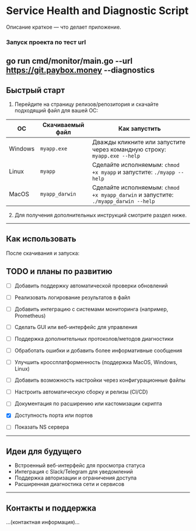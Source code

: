 # Service Health and Diagnostic Script

Описание краткое — что делает приложение.

### Запуск проекта по тест url
go run cmd/monitor/main.go --url https://git.paybox.money --diagnostics
---

## Быстрый старт

1. Перейдите на страницу релизов/репозитория и скачайте подходящий файл для вашей ОС:

| ОС        | Скачиваемый файл          | Как запустить                                              |
|-----------|---------------------------|------------------------------------------------------------|
| Windows   | `myapp.exe`               | Дважды кликните или запустите через командную строку: `myapp.exe --help` |
| Linux     | `myapp`                   | Сделайте исполняемым: `chmod +x myapp` и запустите: `./myapp --help` |
| MacOS     | `myapp_darwin`            | Сделайте исполняемым: `chmod +x myapp_darwin` и запустите: `./myapp_darwin --help` |

2. Для получения дополнительных инструкций смотрите раздел ниже.

---

## Как использовать

После скачивания и запуска:



## TODO и планы по развитию

- [ ] Добавить поддержку автоматической проверки обновлений
- [ ] Реализовать логирование результатов в файл
- [ ] Добавить интеграцию с системами мониторинга (например, Prometheus)
- [ ] Сделать GUI или веб-интерфейс для управления
- [ ] Поддержка дополнительных протоколов/методов диагностики
- [ ] Обработать ошибки и добавить более информативные сообщения
- [ ] Улучшить кроссплатформенность (поддержка MacOS, Windows, Linux)
- [ ] Добавить возможность настройки через конфигурационные файлы
- [ ] Настроить автоматическую сборку и релизы (CI/CD)
- [ ] Документация по расширению или кастомизации скрипта
- [X] Доступность порта или портов
- [ ] Показать NS сервера


---

## Идеи для будущего

- Встроенный веб-интерфейс для просмотра статуса
- Интеграция с Slack/Telegram для уведомлений
- Поддержка авторизации и ограничения доступа
- Расширенная диагностика сети и сервисов

---

## Контакты и поддержка

...(контактная информация)...
